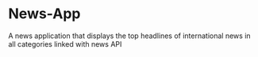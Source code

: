 # News-App
A news application that displays the top headlines of international news in all categories linked with news API
